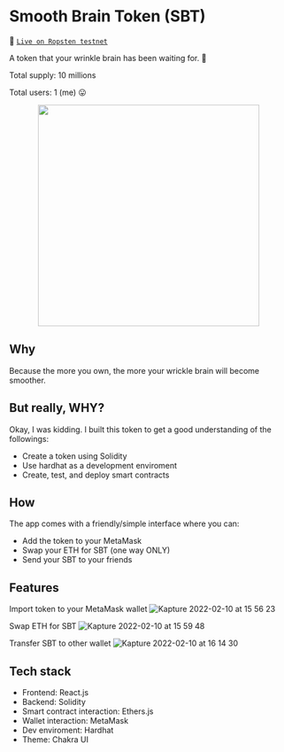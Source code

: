 # Smooth Brain Token (SBT)

🔗 [`Live on Ropsten testnet`](https://ropsten.etherscan.io/address/0x966cad17b6f349a8cf885881295dfdf25a52adcf)

A token that your wrinkle brain has been waiting for. 🧠

Total supply: 10 millions

Total users: 1 (me) 😛

<p align="center">
  <image src="https://user-images.githubusercontent.com/12386682/153345440-2f44d78b-fcec-4e61-b577-7d421c6e133a.png" width="400px" />
</p>

## Why

Because the more you own, the more your wrickle brain will become smoother.

## But really, WHY?

Okay, I was kidding. I built this token to get a good understanding of the followings:
- Create a token using Solidity
- Use hardhat as a development enviroment
- Create, test, and deploy smart contracts

## How

The app comes with a friendly/simple interface where you can:
- Add the token to your MetaMask
- Swap your ETH for SBT (one way ONLY)
- Send your SBT to your friends

## Features

Import token to your MetaMask wallet
![Kapture 2022-02-10 at 15 56 23](https://user-images.githubusercontent.com/12386682/153347025-b479da5e-cb7d-43f6-ab1b-b2449ecd15df.gif)

Swap ETH for SBT
![Kapture 2022-02-10 at 15 59 48](https://user-images.githubusercontent.com/12386682/153347314-6e0641ec-bb3f-4b14-84b0-e3a738f70d04.gif)

Transfer SBT to other wallet
![Kapture 2022-02-10 at 16 14 30](https://user-images.githubusercontent.com/12386682/153348878-8183c6c3-a04f-4f1d-9138-5b4e79617ca6.gif)

## Tech stack

- Frontend: React.js
- Backend: Solidity
- Smart contract interaction: Ethers.js
- Wallet interaction: MetaMask
- Dev enviroment: Hardhat
- Theme: Chakra UI
